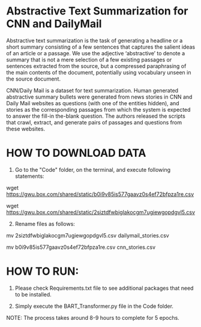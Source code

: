 # Abstractive Text Summarization for CNN and DailyMail

Abstractive text summarization is the task of generating a headline or a short summary consisting of a few sentences that captures the salient ideas of an article or a passage. We use the adjective ‘abstractive’ to denote a summary that is not a
mere selection of a few existing passages or sentences extracted from the source, but a compressed paraphrasing of the main contents of the document, potentially using vocabulary unseen in the source document.

CNN/Daily Mail is a dataset for text summarization. Human generated abstractive summary bullets were generated from news stories in CNN and Daily Mail websites as questions (with one of the entities hidden), and stories as the corresponding
passages from which the system is expected to answer the fill-in the-blank question. The authors released the scripts that crawl, extract, and generate pairs of passages and questions from these websites.


# HOW TO DOWNLOAD DATA

1. Go to the "Code" folder, on the terminal, and execute following statements:

wget https://gwu.box.com/shared/static/b0i9v85is577gaavz0s4ef72bfpza1re.csv

wget https://gwu.box.com/shared/static/2siztdfwbiglakocgm7ugiewgopdgvl5.csv

2. Rename files as follows:

mv 2siztdfwbiglakocgm7ugiewgopdgvl5.csv dailymail_stories.csv

mv b0i9v85is577gaavz0s4ef72bfpza1re.csv cnn_stories.csv


# HOW TO RUN:

1. Please check Requirements.txt file to see additional packages that need to be installed.

2. Simply execute the BART_Transformer.py file in the Code folder.


NOTE: The process takes around 8-9 hours to complete for 5 epochs.








